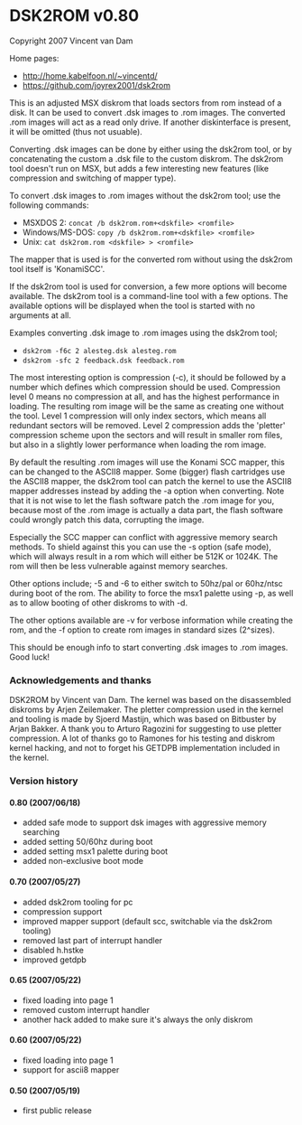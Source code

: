 # DSK2ROM v0.80
Copyright 2007 Vincent van Dam

Home pages:

 * http://home.kabelfoon.nl/~vincentd/
 * https://github.com/joyrex2001/dsk2rom

This is an adjusted MSX diskrom that loads sectors from rom instead of a disk.
It can be used to convert .dsk images to .rom images. The converted .rom images
will act as a read only drive. If another diskinterface is present, it will be
omitted (thus not usuable).

Converting .dsk images can be done by either using the dsk2rom tool, or by
concatenating the custom a .dsk file to the custom diskrom. The dsk2rom tool
doesn't run on MSX, but adds a few interesting new features (like compression
and switching of mapper type).

To convert .dsk images to .rom images without the dsk2rom tool; use the
following commands:

 * MSXDOS 2:         `concat /b dsk2rom.rom+<dskfile> <romfile>`
 * Windows/MS-DOS:   `copy /b dsk2rom.rom+<dskfile> <romfile>`
 * Unix:             `cat dsk2rom.rom <dskfile> > <romfile>`

The mapper that is used is for the converted rom without using the dsk2rom tool
itself is 'KonamiSCC'.

If the dsk2rom tool is used for conversion, a few more options will become
available. The dsk2rom tool is a command-line tool with a few options. The
available options will be displayed when the tool is started with no arguments
at all.

Examples converting .dsk image to .rom images using the dsk2rom tool;

 * `dsk2rom -f6c 2 alesteg.dsk alesteg.rom`
 * `dsk2rom -sfc 2 feedback.dsk feedback.rom`

The most interesting option is compression (-c), it should be followed by a
number which defines which compression should be used. Compression level 0
means no compression at all, and has the highest performance in loading. The
resulting rom image will be the same as creating one without the tool. Level 1
compression will only index sectors, which means all redundant sectors will be
removed. Level 2 compression adds the 'pletter' compression scheme upon the
sectors and will result in smaller rom files, but also in a slightly lower
performance when loading the rom image.

By default the resulting .rom images will use the Konami SCC mapper, this can
be changed to the ASCII8 mapper. Some (bigger) flash cartridges use the ASCII8
mapper, the dsk2rom tool can patch the kernel to use the ASCII8 mapper addresses
instead by adding the -a option when converting. Note that it is not wise to
let the flash software patch the .rom image for you, because most of the .rom
image is actually a data part, the flash software could wrongly patch this
data, corrupting the image.

Especially the SCC mapper can conflict with aggressive memory search methods.
To shield against this you can use the -s option (safe mode), which will
always result in a rom which will either be 512K or 1024K. The rom will then
be less vulnerable against memory searches.

Other options include; -5 and -6 to either switch to 50hz/pal or 60hz/ntsc
during boot of the rom. The ability to force the msx1 palette using -p, as well
as to allow booting of other diskroms to with -d.

The other options available are -v for verbose information while creating the
rom, and the -f option to create rom images in standard sizes (2^sizes).

This should be enough info to start converting .dsk images to .rom images.
Good luck!

### Acknowledgements and thanks

DSK2ROM by Vincent van Dam. The kernel was based on the disassembled diskroms
by Arjen Zeilemaker. The pletter compression used in the kernel and tooling is
made by Sjoerd Mastijn, which was based on Bitbuster by Arjan Bakker. A thank
you to Arturo Ragozini for suggesting to use pletter compression. A lot of
thanks go to Ramones for his testing and diskrom kernel hacking, and not to
forget his GETDPB implementation included in the kernel.

### Version history

#### 0.80 (2007/06/18)
* added safe mode to support dsk images with aggressive memory searching
* added setting 50/60hz during boot
* added setting msx1 palette during boot
* added non-exclusive boot mode

#### 0.70 (2007/05/27)
* added dsk2rom tooling for pc
* compression support
* improved mapper support (default scc, switchable via the dsk2rom tooling)
* removed last part of interrupt handler
* disabled h.hstke
* improved getdpb

#### 0.65 (2007/05/22)
* fixed loading into page 1
* removed custom interrupt handler
* another hack added to make sure it's always the only diskrom

#### 0.60 (2007/05/22)
* fixed loading into page 1
* support for ascii8 mapper

#### 0.50 (2007/05/19)
* first public release

